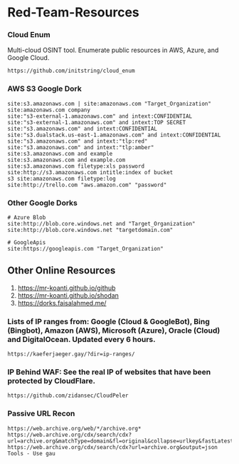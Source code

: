# Red-Team-Resources

### Cloud Enum
Multi-cloud OSINT tool. Enumerate public resources in AWS, Azure, and Google Cloud.
```
https://github.com/initstring/cloud_enum
```
### AWS S3 Google Dork
```
site:s3.amazonaws.com | site:amazonaws.com "Target_Organization"
site:amazonaws.com company
site:"s3-external-1.amazonaws.com" and intext:CONFIDENTIAL
site:"s3-external-1.amazonaws.com" and intext:TOP SECRET
site:"s3.amazonaws.com" and intext:CONFIDENTIAL
site:"s3.dualstack.us-east-1.amazonaws.com" and intext:CONFIDENTIAL
site:"s3.amazonaws.com" and intext:"tlp:red"
site:"s3.amazonaws.com" and intext:"tlp:amber"
site:s3.amazonaws.com and example
site:s3.amazonaws.com and example.com
site:s3.amazonaws.com filetype:xls password
site:http://s3.amazonaws.com intitle:index of bucket
s3 site:amazonaws.com filetype:log
site:http://trello.com "aws.amazon.com" "password"
```

### Other Google Dorks
```
# Azure Blob
site:http://blob.core.windows.net and "Target_Organization"
site:http://blob.core.windows.net "targetdomain.com"

# GoogleApis
site:https://googleapis.com "Target_Organization"
```
## Other Online Resources
1. https://mr-koanti.github.io/github
2. https://mr-koanti.github.io/shodan
3. https://dorks.faisalahmed.me/

### Lists of IP ranges from: Google (Cloud & GoogleBot), Bing (Bingbot), Amazon (AWS), Microsoft (Azure), Oracle (Cloud) and DigitalOcean. Updated every 6 hours.
```
https://kaeferjaeger.gay/?dir=ip-ranges/
```
### IP Behind WAF: See the real IP of websites that have been protected by CloudFlare.
```
https://github.com/zidansec/CloudPeler
```

### Passive URL Recon
```
https://web.archive.org/web/*/archive.org*
https://web.archive.org/cdx/search/cdx?url=archive.org&matchType=domain&fl=original&collapse=urlkey&fastLatest=true
https://web.archive.org/cdx/search/cdx?url=archive.org&output=json
Tools - Use gau
```
